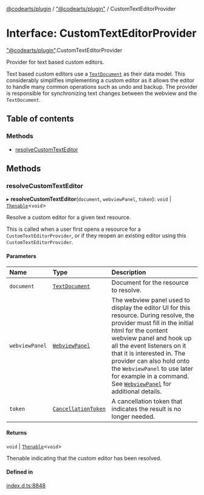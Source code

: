 [@codearts/plugin](../README.md) / ["@codearts/plugin"](../modules/_codearts_plugin_.md) / CustomTextEditorProvider

# Interface: CustomTextEditorProvider

["@codearts/plugin"](../modules/_codearts_plugin_.md).CustomTextEditorProvider

Provider for text based custom editors.

Text based custom editors use a [`TextDocument`](codearts_plugin_.TextDocument.md) as their data model. This considerably simplifies
implementing a custom editor as it allows the editor to handle many common operations such as
undo and backup. The provider is responsible for synchronizing text changes between the webview and the `TextDocument`.

## Table of contents

### Methods

- [resolveCustomTextEditor](codearts_plugin_.CustomTextEditorProvider.md#resolvecustomtexteditor)

## Methods

### resolveCustomTextEditor

▸ **resolveCustomTextEditor**(`document`, `webviewPanel`, `token`): `void` \| [`Thenable`](Thenable.md)<`void`\>

Resolve a custom editor for a given text resource.

This is called when a user first opens a resource for a `CustomTextEditorProvider`, or if they reopen an
existing editor using this `CustomTextEditorProvider`.

#### Parameters

| Name | Type | Description |
| :------ | :------ | :------ |
| `document` | [`TextDocument`](codearts_plugin_.TextDocument.md) | Document for the resource to resolve. |
| `webviewPanel` | [`WebviewPanel`](codearts_plugin_.WebviewPanel.md) | The webview panel used to display the editor UI for this resource.  During resolve, the provider must fill in the initial html for the content webview panel and hook up all the event listeners on it that it is interested in. The provider can also hold onto the `WebviewPanel` to use later for example in a command. See [`WebviewPanel`](codearts_plugin_.WebviewPanel.md) for additional details. |
| `token` | [`CancellationToken`](codearts_plugin_.CancellationToken.md) | A cancellation token that indicates the result is no longer needed. |

#### Returns

`void` \| [`Thenable`](Thenable.md)<`void`\>

Thenable indicating that the custom editor has been resolved.

#### Defined in

[index.d.ts:8848](https://github.com/shuyaqian/cloudide-plugin-api/blob/3fbdd11/index.d.ts#L8848)
